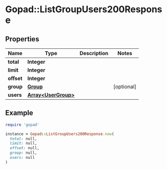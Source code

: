 # Gopad::ListGroupUsers200Response

## Properties

| Name | Type | Description | Notes |
| ---- | ---- | ----------- | ----- |
| **total** | **Integer** |  |  |
| **limit** | **Integer** |  |  |
| **offset** | **Integer** |  |  |
| **group** | [**Group**](Group.md) |  | [optional] |
| **users** | [**Array&lt;UserGroup&gt;**](UserGroup.md) |  |  |

## Example

```ruby
require 'gopad'

instance = Gopad::ListGroupUsers200Response.new(
  total: null,
  limit: null,
  offset: null,
  group: null,
  users: null
)
```

